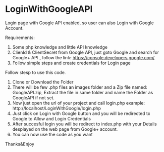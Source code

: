 # LoginWithGoogleAPI
Login page with Google API enabled, so user can also Login with Google Account.

Requirements:
1. Some php knowledge and little API knowledge
2. ClienId & ClientSecret from Google API, just goto Google and search for Google+ API , follow the link: https://console.developers.google.com/  
3. Follow simple steps and create credentials for Login page

Follow stesp to use this code.
1. Clone or Download the Folder
2. There will be few .php files an images folder and a Zip file named: GoogleAPI.zip, Extract the file in same folder and name the Folder as GoogleAPI if not set.
3. Now just open the url of your project and call login.php example: http://localhost/LoginWithGoogle/login.php
4. Just click on Login with Google button and you will be redirected to Google to Allow and Login Credentials
5. After succesful login you will be redirect to index.php with your Details desplayed on the web page from Google+ account.
6. You can now use the code as you want

Thanks&Enjoy
